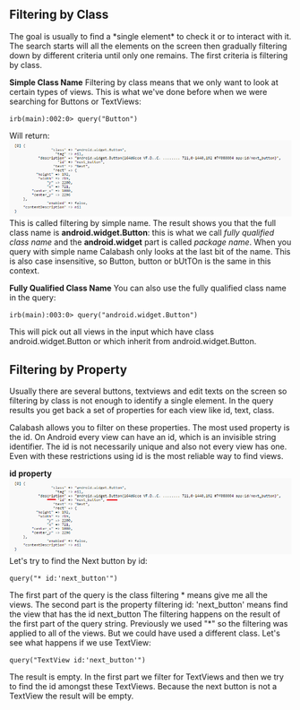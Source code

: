 <h2>Filtering by Class</h2>
The goal is usually to find a *single element* to check it or to interact with it. The search starts will all the elements on the screen then gradually filtering down by different criteria until only one remains. The first criteria is filtering by class.

**Simple Class Name**
Filtering by class means that we only want to look at certain types of views. This is what we've done before when we were searching for Buttons or TextViews:
```
irb(main):002:0> query("Button")
```
Will return:
![](.guides/img/FilterClassName.png)
This is called filtering by simple name. The result shows you that the full class name is **android.widget.Button**: this is what we call *fully qualified class name* and the **android.widget** part is called *package name*.
When you query with simple name Calabash only looks at the last bit of the name. This is also case insensitive, so Button, button or bUtTOn is the same in this context.

**Fully Qualified Class Name**
You can also use the fully qualified class name in the query:
```
irb(main):003:0> query("android.widget.Button")
```
This will pick out all views in the input which have class android.widget.Button or which inherit from android.widget.Button.

<h2>Filtering by Property</h2>
Usually there are several buttons, textviews and edit texts on the screen so filtering by class is not enough to identify a single element. In the query results you get back a set of properties for each view like id, text, class.

Calabash allows you to filter on these properties. The most used property is the id. On Android every view can have an id, which is an invisible string identifier. The id is not necessarily unique and also not every view has one. Even with these restrictions using id is the most reliable way to find views.

**id property**
![](.guides/img/FilterIdProp.png)
Let's try to find the Next button by id:
```
query("* id:'next_button'")
```
The first part of the query is the class filtering * means give me all the views. The second part is the property filtering id: 'next_button' means find the view that has the id next_button
The filtering happens on the result of the first part of the query string. Previously we used "*" so the filtering was applied to all of the views. But we could have used a different class. Let's see what happens if we use TextView:
```
query("TextView id:'next_button'")
```
The result is empty. In the first part we filter for TextViews and then we try to find the id amongst these TextViews. Because the next button is not a TextView the result will be empty.